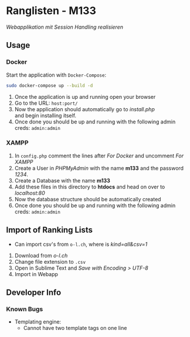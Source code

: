 # Ranglisten - M133

_Webapplikation mit Session Handling realisieren_

## Usage

### Docker

Start the application with `Docker-Compose`:
 
```bash
sudo docker-compose up --build -d
```

1. Once the application is up and running open your browser
2. Go to the URL: `host:port/`
3. Now the application should automatically go to _install.php_ \
and begin installing itself.
4. Once done you should be up and running with the following admin creds: `admin:admin`

### XAMPP

1. In `config.php` comment the lines after _For Docker_ and uncomment _For XAMPP_
2. Create a User in _PHPMyAdmin_ with the name **m133** and the password _1234_.
3. Create a Database with the name **m133**
4. Add these files in this directory to **htdocs** and head on over to _localhost:80_
5. Now the database structure should be automatically created
6. Once done you should be up and running with the following admin creds: `admin:admin`

## Import of Ranking Lists

* Can import csv's from `o-l.ch`, where is _kind=all&csv=1_

1. Download from _o-l.ch_
2. Change file extension to `.csv`
3. Open in Sublime Text and _Save with Encoding > UTF-8_
4. Import in Webapp


## Developer Info

### Known Bugs

* Templating engine:
    * Cannot have two template tags on one line
